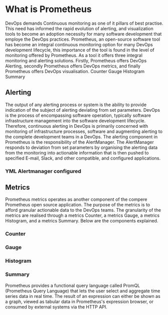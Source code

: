 # What is Prometheus
DevOps demands Continuous monitoring as one of it pillars of
best practise.  This need has informed the rapid evolution 
of alerting, and visualization tools to become an adoption
necessity for many software development that employe the
DevOps practices.  Prometheus, an open-source software tool
has become an integral continuous monitoring option for many
DevOps development lifecycle, this importance of the tool is
found in the level of monitoring offered by Prometheus. As
a tool it offers three integral monitoring and alerting solutions.
Firstly, Prometheus offers DevOps Alerting, secondly Prometheus
offers DevOps metrics, and finally Prometheus offers DevOps
visualisation.
Counter
Gauge
Histogram
Summary
## Alerting

The output of any alerting process or system is the ability to
provide indication of the subject of alerting deviating from set parameters.
DevOps is the process of encompassing software operation, typically
software infrastructure management into the software development lifecycle.
Therefore, continuous alerting in DevOps is primarily concerned with monitoring
of infrastructure processes, software and augmenting alerting to the complete development
teams in a DevOps.  The alerting component in Prometheus is the responsibility of the
AlertManager.  The AlertManager responds to deviation from set parameters by organising the
alerting data from the monitoring into actionable information that is then pushed to specified E-mail,
Slack, and other compatible, and configured applications.  

### YML Alertmanager configured

## Metrics

Prometheus metrics operates as another component of the compere Prometheus open source
application.  The purpose of the metrics is to afford granular actionable data to the 
DevOps teams.  The granularity of the metrics are realised through a metrics Counter, a metrics
Gauge, a metrics Histogram, and a metrics Summary.  Below are the components explained.

### Counter


### Gauge


### Histogram

### Summary

Prometheus
provides a functional query language called PromQL 
(Prometheus Query Language) that lets the user select
and aggregate time series data in real time. The result of 
an expression can either be shown as a graph, viewed as 
tabular data in Prometheus's expression browser, or consumed
by external systems via the HTTP API.